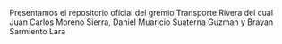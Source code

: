 Presentamos el repositorio oficial del gremio Transporte Rivera del cual Juan Carlos Moreno Sierra, Daniel Muaricio Suaterna Guzman y Brayan Sarmiento Lara
